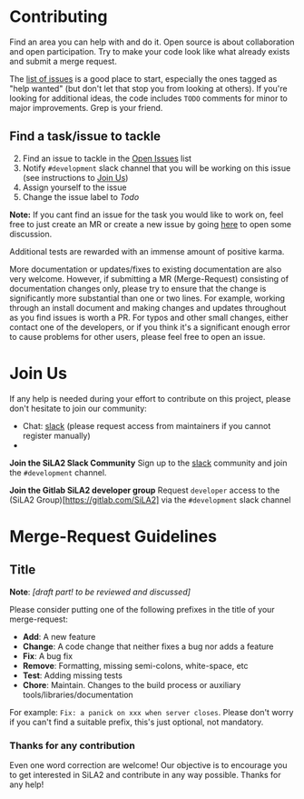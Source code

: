 # Contributing

Find an area you can help with and do it. Open source is about collaboration and open participation. Try to make your code
look like what already exists and submit a merge request.

The [list of issues](https://gitlab.com/groups/SiLA2/-/boards/539734) is a good place to start, especially the ones tagged as 
"help wanted" (but don't let that stop you from looking at others). If you're looking for additional ideas, the code includes 
`TODO` comments for minor to major improvements. Grep is your friend.

## Find a task/issue to tackle

2. Find an issue to tackle in the [Open Issues](https://gitlab.com/groups/SiLA2/-/boards/539734) list
2. Notify `#development` slack channel that you will be working on this issue (see instructions to [Join Us](#join-us))
3. Assign yourself to the issue
4. Change the issue label to *Todo*

**Note:** If you cant find an issue for the task you would like to work on, feel free to just create an MR or create 
a new issue by going [here](https://gitlab.com/groups/SiLA2/-/issues) to open some discussion.

Additional tests are rewarded with an immense amount of positive karma.

More documentation or updates/fixes to existing documentation are also very welcome. However, if submitting a MR (Merge-Request) 
consisting of documentation changes only, please try to ensure that the change is significantly more substantial than one or two lines.
For example, working through an install document and making changes and updates throughout as you find issues is worth a PR. 
For typos and other small changes, either contact one of the developers, or if you think it's a significant enough error to cause 
problems for other users, please feel free to open an issue.

# Join Us

If any help is needed during your effort to contribute on this project, please don't hesitate to join our community:

* Chat: [slack](sila-standard.slack.com) (please request access from maintainers if you cannot register manually)
* 
**Join the SiLA2 Slack Community**
Sign up to the [slack](sila-standard.slack.com) community and join the `#development` channel.

**Join the Gitlab SiLA2 developer group**
Request `developer` access to the (SiLA2 Group)[https://gitlab.com/SiLA2] via the `#development` slack channel


# Merge-Request Guidelines

## Title
**Note**: *[draft part! to be reviewed and discussed]*

Please consider putting one of the following prefixes in the title of your merge-request:
- **Add**:     A new feature
- **Change**:  A code change that neither fixes a bug nor adds a feature
- **Fix**:     A bug fix
- **Remove**:    Formatting, missing semi-colons, white-space, etc
- **Test**:     Adding missing tests
- **Chore**:    Maintain. Changes to the build process or auxiliary tools/libraries/documentation

For example: `Fix: a panick on xxx when server closes`. Please don't worry if you can't find a suitable prefix, this's just optional, not mandatory.

### Thanks for any contribution
Even one word correction are welcome! Our objective is to encourage you to get interested in SiLA2 and contribute in any way possible. Thanks for any help!
